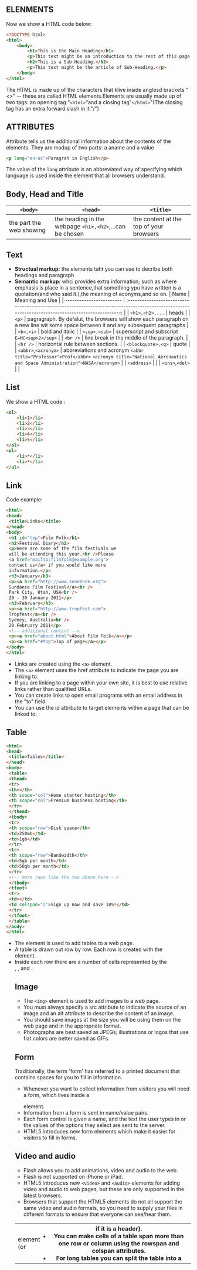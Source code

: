 ## ELENMENTS

Now we show a HTML code below:

```html
<!DOCTYPE html>
<html>
    <body>
        <h1>This is the Main Heading</h1>
        <p>This text might be an introduction to the rest of this page.<p>
        <h2>This is a Sub-Heading.</h2>
        <p>This text might be the article of Sub-Heading.</p>
    </body>
</html>
```

The HTML is made up of the characters that klive inside anglesd brackets "<>" -- these are called HTML elements.Elements are usually made up of two tags: an opening tag "`<html>`"and a closing tag"`</html>`"(The closing tag has an extra forward slash in it."/")

## ATTRIBUTES

Attribute tells us the additional information about the contents of the elements. They are madup of two parts: a aname and a value

```html
<p lang="en-us">Paragrah in English</p>
```

The value of the ``lang`` attribute is an abbreviated way of specifying which language is used inside the element that all browsers understand.

## Body, Head and Title

| `<body>`               | `<head>`                                                | `<title>`                             |
| ------------------------ | --------------------------------------------------------- | --------------------------------------- |
| the part the web showing | the heading in the webpage ``<h1>,<h2>``,...can be chosen | the content at the top of your browsers |

## Text

* **Structual markup:** the elements taht you can use to decribe both headings and paragraph
* **Semantic markup:** whci provides extra information; such as where emphasis is place in a sentence,that something ypu have written is a quotation(and who said it.),the meaning of aconyms,and so on.
  | Name                     |                                                                   Meaning and Use                                                                   |
  | ------------------------ | :-------------------------------------------------------------------------------------------------------------------------------------------------: |
  | ``<h1>,<h2>,...``        |                                                                        heads                                                                        |
  | ``<p>``                  |         pagragraph. By defalut, the browsers will show each paragraph on a new line wit some space between it and any subsequent paragraphs         |
  | ``<b>,<i>``              |                                                                   bold and italic                                                                   |
  | ``<sup>,<sub>``          |                                                   superscript and subscript ``E=MC<sup>2</sup>``                                                   |
  | ``<br />``               |                                                     line break in the middle of the paragraph.                                                     |
  | ``<hr />``               |                                                          horizontal rule between sections.                                                          |
  | ``<blockquote>,<q>``     |                                                                        quote                                                                        |
  | ``<abbr>``,``<acronym>`` | abbreviations and acronym ``<abbr title="Professor">Prof</abbr>`` ``<acronym title="National Aeronautics and Space Administration">NASA</acronym>`` |
  | ``<address>``            |                                                                                                                                                    |
  | `<ins>`,`<del>`      |                                                                                                                                                    |

## List

We show a HTML code :

```html
<ol>
    <li>1</li>
    <li>2</li>
    <li>3</li>
    <li>4</li>
    <li>5</li>
</ol>
<ul>
    <li>*</li>
    <li>*</li>
</ul>
```

## Link

Code example:

```html
<html>
<head>
 <title>Links</title>
</head>
<body>
 <h1 id="top">Film Folk</h1>
 <h2>Festival Diary</h2>
 <p>Here are some of the film festivals we 
 will be attending this year.<br />Please 
 <a href="mailto:filmfolk@example.org">
 contact us</a> if you would like more 
 information.</p>
 <h3>January</h3>
 <p><a href="http://www.sundance.org">
 Sundance Film Festival</a><br />
 Park City, Utah, USA<br />
 20 - 30 January 2011</p>
 <h3>February</h3>
 <p><a href="http://www.tropfest.com">
 Tropfest</a><br />
 Sydney, Australia<br />
 20 February 2011</p>
 <!-- additional content -->
 <p><a href="about.html">About Film Folk</a></p>
 <p><a href="#top">Top of page</a></p>
</body>
</html>
```

* Links are created using the `<a>` element.
* The `<a>` element uses the href attribute to indicate the page you are linking to.
* If you are linking to a page within your own site, it is best to use relative links rather than qualified URLs.
* You can create links to open email programs with an email address in the "to" field.
* You can use the id attribute to target elements within a page that can be linked to.

## Table
```html
<html>
<head>
 <title>Tables</title>
</head>
<body>
 <table>
 <thead>
 <tr>
 <th></th>
 <th scope="col">Home starter hosting</th>
 <th scope="col">Premium business hosting</th>
 </tr>
 </thead>
 <tbody>
 <tr>
 <th scope="row">Disk space</th>
 <td>250mb</td>
 <td>1gb</td>
 </tr>
 <tr>
 <th scope="row">Bandwidth</th>
 <td>5gb per month</td>
 <td>50gb per month</td>
 </tr>
 <!-- more rows like the two above here -->
 </tbody>
 <tfoot>
 <tr>
 <td></td>
 <td colspan="2">Sign up now and save 10%!</td>
 </tr>
 </tfoot>
 </table>
</body>
</html>
```
* The <table> element is used to add tables to a web page.
* A table is drawn out row by row. Each row is created with the <tr> element.
* Inside each row there are a number of cells represented by the <td> element (or <th> if it is a header).
* You can make cells of a table span more than one row or column using the rowspan and colspan attributes.
* For long tables you can split the table into a <thead>, <tbody>, and <tfoot>.

## Image

* The `<img>` element is used to add images to a web page.
* You must always specify a src attribute to indicate the source of an image and an alt attribute to describe the content of an image.
* You should save images at the size you will be using them on the web page and in the appropriate format.
* Photographs are best saved as JPEGs; illustrations or logos that use flat colors are better saved as GIFs.

## Form

Traditionally, the term 'form' has referred to a printed document that contains spaces for you to fill in information.

* Whenever you want to collect information from visitors you will need a form, which lives inside a <form> element.
* Information from a form is sent in name/value pairs.
* Each form control is given a name, and the text the user types in or the values of the options they select are sent to the server.
* HTML5 introduces new form elements which make it easier for visitors to fill in forms.

## Video and audio

* Flash allows you to add animations, video and audio to the web.
* Flash is not supported on iPhone or iPad.
* HTML5 introduces new `<video>` and `<audio>` elements for adding video and audio to web pages, but these are only supported in the latest browsers.
* Browsers that support the HTML5 elements do not all support the same video and audio formats, so you need to supply your files in different formats to ensure that everyone can see/hear them.
